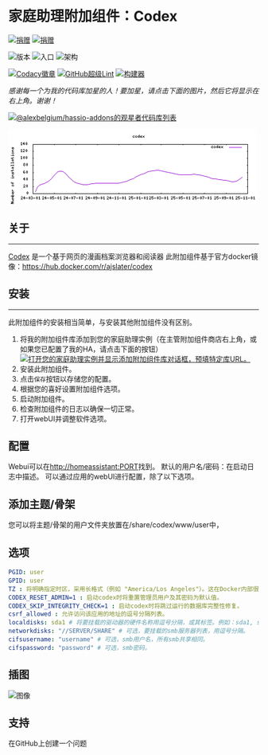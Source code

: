 # 家庭助理附加组件：Codex

[![捐赠][donation-badge]](https://www.buymeacoffee.com/alexbelgium)
[![捐赠][paypal-badge]](https://www.paypal.com/donate/?hosted_button_id=DZFULJZTP3UQA)

![版本](https://img.shields.io/badge/dynamic/json?label=Version&query=%24.version&url=https%3A%2F%2Fraw.githubusercontent.com%2Falexbelgium%2Fhassio-addons%2Fmaster%2Fcodex%2Fconfig.json)
![入口](https://img.shields.io/badge/dynamic/json?label=Ingress&query=%24.ingress&url=https%3A%2F%2Fraw.githubusercontent.com%2Falexbelgium%2Fhassio-addons%2Fmaster%2Fcodex%2Fconfig.json)
![架构](https://img.shields.io/badge/dynamic/json?color=success&label=Arch&query=%24.arch&url=https%3A%2F%2Fraw.githubusercontent.com%2Falexbelgium%2Fhassio-addons%2Fmaster%2Fcodex%2Fconfig.json)

[![Codacy徽章](https://app.codacy.com/project/badge/Grade/9c6cf10bdbba45ecb202d7f579b5be0e)](https://www.codacy.com/gh/alexbelgium/hassio-addons/dashboard?utm_source=github.com&utm_medium=referral&utm_content=alexbelgium/hassio-addons&utm_campaign=Badge_Grade)
[![GitHub超级Lint](https://img.shields.io/github/actions/workflow/status/alexbelgium/hassio-addons/weekly-supelinter.yaml?label=Lint%20code%20base)](https://github.com/alexbelgium/hassio-addons/actions/workflows/weekly-supelinter.yaml)
[![构建器](https://img.shields.io/github/actions/workflow/status/alexbelgium/hassio-addons/onpush_builder.yaml?label=Builder)](https://github.com/alexbelgium/hassio-addons/actions/workflows/onpush_builder.yaml)

[donation-badge]: https://img.shields.io/badge/Buy%20me%20a%20coffee%20(no%20paypal)-%23d32f2f?logo=buy-me-a-coffee&style=flat&logoColor=white
[paypal-badge]: https://img.shields.io/badge/Buy%20me%20a%20coffee%20with%20Paypal-0070BA?logo=paypal&style=flat&logoColor=white

_感谢每一个为我的代码库加星的人！要加星，请点击下面的图片，然后它将显示在右上角。谢谢！_

[![@alexbelgium/hassio-addons的观星者代码库列表](https://raw.githubusercontent.com/alexbelgium/hassio-addons/master/.github/stars2.svg)](https://github.com/alexbelgium/hassio-addons/stargazers)

![下载演变](https://raw.githubusercontent.com/alexbelgium/hassio-addons/master/codex/stats.png)

## 关于

---

[Codex](https://github.com/ajslater/codex) 是一个基于网页的漫画档案浏览器和阅读器
此附加组件基于官方docker镜像：https://hub.docker.com/r/ajslater/codex

## 安装

---

此附加组件的安装相当简单，与安装其他附加组件没有区别。

1. 将我的附加组件库添加到您的家庭助理实例（在主管附加组件商店右上角，或如果您已配置了我的HA，请点击下面的按钮）
   [![打开您的家庭助理实例并显示添加附加组件库对话框，预填特定库URL。](https://my.home-assistant.io/badges/supervisor_add_addon_repository.svg)](https://my.home-assistant.io/redirect/supervisor_add_addon_repository/?repository_url=https%3A%2F%2Fgithub.com%2Falexbelgium%2Fhassio-addons)
2. 安装此附加组件。
3. 点击`保存`按钮以存储您的配置。
4. 根据您的喜好设置附加组件选项。
5. 启动附加组件。
6. 检查附加组件的日志以确保一切正常。
7. 打开webUI并调整软件选项。

## 配置

Webui可以在<http://homeassistant:PORT>找到。
默认的用户名/密码：在启动日志中描述。
可以通过应用的webUI进行配置，除了以下选项。

## 添加主题/骨架

您可以将主题/骨架的用户文件夹放置在/share/codex/www/user中，

## 选项

```yaml
PGID: user
GPID: user
TZ : 将明确指定时区，采用长格式（例如 "America/Los Angeles"）。这在Docker内部很有用，因为codex无法自动检测主机机器的时区。
CODEX_RESET_ADMIN=1 : 启动codex时将重置管理员用户及其密码为默认值。
CODEX_SKIP_INTEGRITY_CHECK=1 : 启动codex时将跳过运行的数据库完整性修复。
csrf_allowed : 允许访问该应用的地址的逗号分隔列表。
localdisks: sda1 # 将要挂载的驱动器的硬件名称用逗号分隔，或其标签。例如：sda1, sdb1, MYNAS...
networkdisks: "//SERVER/SHARE" # 可选，要挂载的smb服务器列表，用逗号分隔。
cifsusername: "username" # 可选，smb用户名，所有smb共享相同。
cifspassword: "password" # 可选，smb密码。
```

## 插图

![图像](https://github.com/alexbelgium/hassio-addons/assets/44178713/f1cf3cad-5bda-46df-a0f5-864b127d7b6b)

## 支持

在GitHub上创建一个问题

[库]: https://github.com/alexbelgium/hassio-addons
